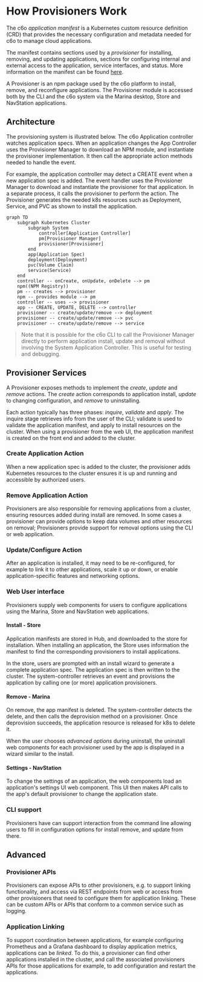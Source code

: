 # How Provisioners Work

The c6o *application manifest* is a Kubernetes custom resource definition (CRD) that provides the necessary configuration and metadata needed for c6o to manage cloud applications.

The manifest contains sections used by a *provisioner* for installing, removing, and updating applications, sections for configuring internal and external access to the application, service interfaces, and status. More information on the manifest can be found [here](/reference/appspec.md).

A Provisioner is an npm package used by the c6o platform to install, remove, and reconfigure applications. The Provisioner module is accessed both by the  CLI and the c6o system via the Marina desktop, Store and NavStation applications.

## Architecture

The provisioning system is illustrated below. The c6o Application controller watches application specs. When an application changes the App Controller uses the Provisioner Manager to download an NPM module, and instantiate the provisioner implementation. It then call the appropriate action methods needed to handle the event.

For example, the application controller may detect a CREATE event when a new application spec is added. The event handler uses the Provisioner Manager to download and instantiate the provisioner for that application. In a separate process, it calls the provisioner to perform the action. The Provisioner generates the needed k8s resources such as Deployment, Service, and PVC as shown to install the application.

```mermaid
graph TD
	subgraph Kubernetes Cluster
		subgraph System
			controller[Application Controller]
			pm[Provisioner Manager]
			provisioner[Provisioner]
		end
		app(Application Spec)
		deployment(Deployment)
		pvc(Volume Claim)
		service(Service)
	end
    controller -- onCreate, onUpdate, onDelete --> pm
	npm((NPM Registry))
	pm -- creates --> provisioner
	npm -- provides module --> pm
	controller -- uses --> provisioner
	app -- CREATE, UPDATE, DELETE --> controller
	provisioner -- create/update/remove --> deployment
	provisioner -- create/update/remove --> pvc
	provisioner -- create/update/remove --> service

```

> Note that it is possible for the c6o CLI to call the Provisioner Manager directly to perform application install, update and removal without involving the System Application Controller. This is useful for testing and debugging.

## Provisioner Services

A Provisioner exposes methods to implement the *create*, *update* and *remove* actions. The *create* action corresponds to application install, *update* to changing configuration, and *remove* to uninstalling.

Each action typically has three phases: *inquire*, *validate* and *apply*. The inquire stage retrieves info from the user of the CLI; validate is used to validate the application manifest, and apply to install resources on the cluster. When using a provisioner from the web UI, the application manifest is created on the front end and added to the cluster.

### Create Application Action

When a new application spec is added to the cluster, the provisioner adds Kubernetes resources to the cluster ensures it is up and running and accessible by authorized users.

### Remove Application Action

Provisioners are also responsible for removing applications from a cluster, ensuring resources added during install are removed. In some cases a provisioner can provide options to keep data volumes and other resources on removal; Provisioners provide support for removal options using the CLI or web application.

### Update/Configure Action

After an application is installed, it may need to be re-configured, for example to link it to other applications, scale it up or down, or enable application-specific features and networking options.

### Web User interface

Provisioners supply web components for users to configure applications using the Marina, Store and NavStation web applications.

#### Install - Store

Application manifests are stored in Hub, and downloaded to the store for installation. When installing an application, the Store uses information the manifest to find the corresponding provisioners to install applications.

In the store, users are prompted with an install wizard to generate a complete application spec. The application spec is then written to the cluster. The system-controller retrieves an event and provisions the application by calling one (or more) application provisioners.

#### Remove - Marina

On remove, the app manifest is deleted. The system-controller detects the delete, and then calls the deprovision method on a provisioner. Once deprovision succeeds, the application resource is released for k8s to delete it.

When the user chooses *advanced options* during uninstall, the uninstall web components for each provisioner used by the app is displayed in a wizard similar to the install.

#### Settings - NavStation

To change the settings of an application, the web components load an application's settings UI web component. This UI then makes API calls to the app's default provisioner to change the application state.

### CLI support

Provisioners have can support interaction from the command line allowing users to fill in configuration options for install remove, and update from there.

## Advanced

### Provisioner APIs

Provisioners can expose APIs to other provisioners, e.g. to support linking functionality, and access via REST endpoints from web or access from other provisioners that need to configure them for application linking. These can be custom APIs or APIs that conform to a common service such as logging.

### Application Linking

To support coordination between applications, for example configuring Prometheus and a Grafana dashboard to display application metrics, applications can be *linked*. To do this, a provisioner can find other applications installed in the cluster, and call the associated provisioners APIs for those applications for example, to add configuration and restart the applications.
